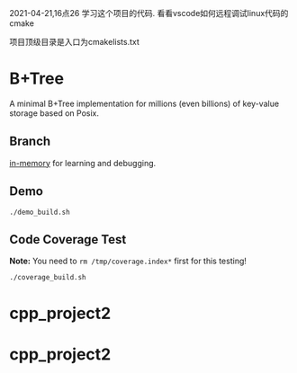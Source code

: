 
2021-04-21,16点26
学习这个项目的代码.
看看vscode如何远程调试linux代码的cmake

项目顶级目录是入口为cmakelists.txt











# B+Tree
A minimal B+Tree implementation for millions (even billions) of key-value storage based on Posix.

## Branch
[in-memory](https://github.com/begeekmyfriend/bplustree/tree/in-memory) for learning and debugging.

## Demo
```shell
./demo_build.sh
```

## Code Coverage Test

**Note:** You need to `rm /tmp/coverage.index*` first for this testing!

```shell
./coverage_build.sh
```
# cpp_project2
# cpp_project2
